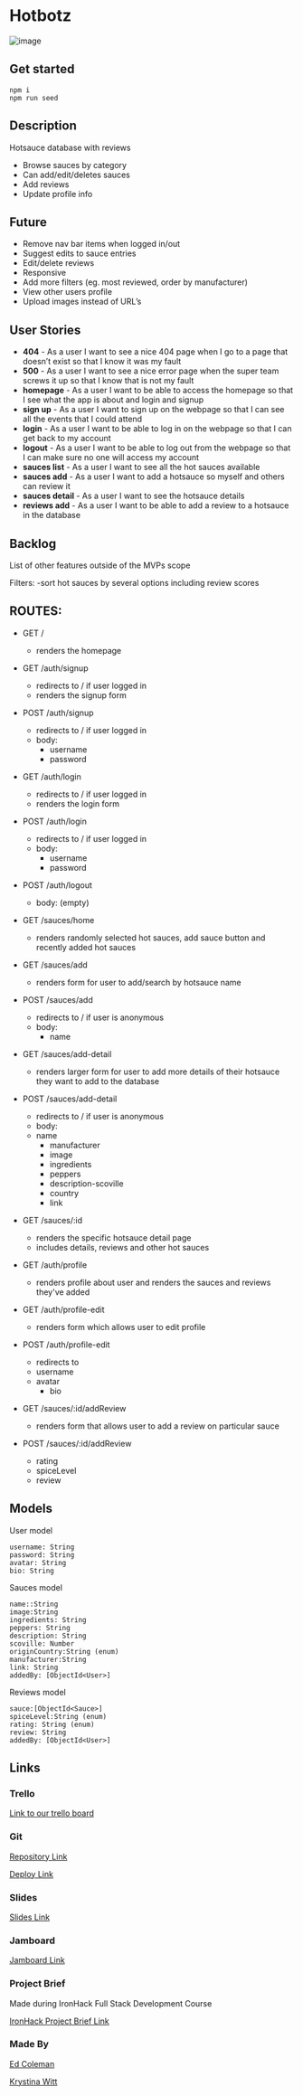# Hotbotz
![image](https://user-images.githubusercontent.com/120404332/219393208-58a502e4-31cc-4e71-9871-261152949a69.png)
## Get started

```
npm i
npm run seed
``` 

## Description

Hotsauce database with reviews

- Browse sauces by category
- Can add/edit/deletes sauces
- Add reviews
- Update profile info

## Future
- Remove nav bar items when logged in/out
- Suggest edits to sauce entries
- Edit/delete reviews
- Responsive
- Add more filters (eg. most reviewed, order by manufacturer)
- View other users profile
- Upload images instead of URL’s


## User Stories

- **404** - As a user I want to see a nice 404 page when I go to a page that doesn’t exist so that I know it was my fault 
- **500** - As a user I want to see a nice error page when the super team screws it up so that I know that is not my fault
- **homepage** - As a user I want to be able to access the homepage so that I see what the app is about and login and signup
- **sign up** - As a user I want to sign up on the webpage so that I can see all the events that I could attend
- **login** - As a user I want to be able to log in on the webpage so that I can get back to my account
- **logout** - As a user I want to be able to log out from the webpage so that I can make sure no one will access my account
- **sauces list** - As a user I want to see all the hot sauces available
- **sauces add** - As a user I want to add a hotsauce so myself and others can review it
- **sauces detail** - As a user I want to see the hotsauce details
- **reviews add** - As a user I want to be able to add a review to a hotsauce in the database

## Backlog

List of other features outside of the MVPs scope

Filters:
-sort hot sauces by several options including review scores



## ROUTES:

- GET / 
  - renders the homepage
- GET /auth/signup
  - redirects to / if user logged in
  - renders the signup form
- POST /auth/signup
  - redirects to / if user logged in
  - body:
    - username
    - password
- GET /auth/login
  - redirects to / if user logged in
  - renders the login form
- POST /auth/login
  - redirects to / if user logged in
  - body:
    - username
    - password
- POST /auth/logout
  - body: (empty)

- GET /sauces/home
  - renders randomly selected hot sauces, add sauce button and recently added hot sauces
- GET /sauces/add
  - renders form for user to add/search by hotsauce name
- POST /sauces/add 
  - redirects to / if user is anonymous
  - body: 
    - name
- GET /sauces/add-detail
  - renders larger form for user to add more details of their hotsauce they want to add to the database
- POST /sauces/add-detail
  - redirects to / if user is anonymous
  - body: 
  - name
	- manufacturer
	- image
	- ingredients
	- peppers
	- description-scoville
	- country
	- link

- GET /sauces/:id
  - renders the specific hotsauce detail page
  - includes details, reviews and other hot sauces
- GET /auth/profile
  - renders profile about user and renders the sauces and reviews they've added
- GET /auth/profile-edit
  - renders form which allows user to edit profile
- POST /auth/profile-edit
  - redirects to
  - username 
  - avatar
	- bio
- GET /sauces/:id/addReview
  - renders form that allows user to add a review on particular sauce
- POST /sauces/:id/addReview
  - rating
  - spiceLevel
  - review


## Models

User model

```
username: String
password: String
avatar: String
bio: String
```

Sauces model

```
name::String 
image:String
ingredients: String
peppers: String
description: String
scoville: Number
originCountry:String (enum)
manufacturer:String
link: String
addedBy: [ObjectId<User>]
``` 

Reviews model

```
sauce:[ObjectId<Sauce>]
spiceLevel:String (enum)
rating: String (enum)
review: String
addedBy: [ObjectId<User>]
``` 

## Links

### Trello

[Link to our trello board](https://trello.com/b/xujDbGE6/hot-kanban)

### Git

[Repository Link](https://github.com/ed-coleman/hotbotz/)

[Deploy Link](https://hot-botz.adaptable.app/auth/login)

### Slides

[Slides Link](https://docs.google.com/presentation/d/1teTH95VxNVkIeHDJxwP0KQ37ikiYDvrbPuBtWB5mrIM/edit#slide=id.p)

### Jamboard

[Jamboard Link](https://jamboard.google.com/d/1ggvDK6B08BrLkbLSlpbDpr_J_ZDV6GAcBokeK6s58OE/viewer?ts=63e4d7aa&actionButton=1&f=0)

### Project Brief
Made during IronHack Full Stack Development Course

[IronHack Project Brief Link](https://docs.google.com/presentation/d/1wVshcIEj0g_DzH5tzNfThzMd3-EFDnwA/edit#slide=id.p1)

### Made By
[Ed Coleman](https://github.com/ed-coleman)

[Krystina Witt](https://github.com/sorfbourt)
